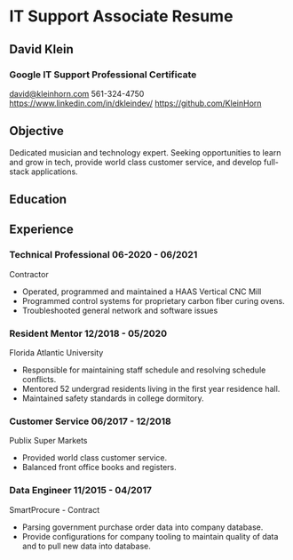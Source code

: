 # IT Support Associate Resume

## David Klein
### Google IT Support Professional Certificate

david@kleinhorn.com
561-324-4750
https://www.linkedin.com/in/dkleindev/
https://github.com/KleinHorn

## Objective

Dedicated musician and technology expert. Seeking opportunities to learn and grow in tech, provide world class customer service, and develop full-stack applications. 


## Education 


## Experience 

### Technical Professional 06-2020 - 06/2021
Contractor
- Operated, programmed and maintained a HAAS Vertical CNC Mill
- Programmed control systems for proprietary carbon fiber curing ovens.
- Troubleshooted general network and software issues

### Resident Mentor 12/2018 - 05/2020
Florida Atlantic University

- Responsible for maintaining staff schedule and resolving schedule conflicts.
- Mentored 52 undergrad residents living in the first year residence hall.
- Maintained safety standards in college dormitory.

### Customer Service 06/2017 - 12/2018
Publix Super Markets

- Provided world class customer service.
- Balanced front office books and registers.
  

### Data Engineer 11/2015 - 04/2017
SmartProcure - Contract

- Parsing government purchase order data into company database.
- Provide configurations for company tooling to maintain quality of data and to pull new data into database.